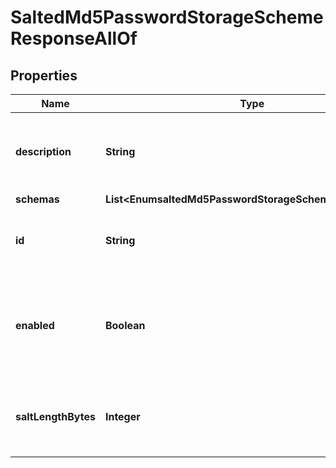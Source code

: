 

# SaltedMd5PasswordStorageSchemeResponseAllOf


## Properties

| Name | Type | Description | Notes |
|------------ | ------------- | ------------- | -------------|
|**description** | **String** | A description for this Password Storage Scheme |  [optional] |
|**schemas** | **List&lt;EnumsaltedMd5PasswordStorageSchemeSchemaUrn&gt;** |  |  [optional] |
|**id** | **String** | Name of the Password Storage Scheme |  [optional] |
|**enabled** | **Boolean** | Indicates whether the Salted MD5 Password Storage Scheme is enabled for use. |  [optional] |
|**saltLengthBytes** | **Integer** | Specifies the number of bytes to use for the generated salt. |  [optional] |



